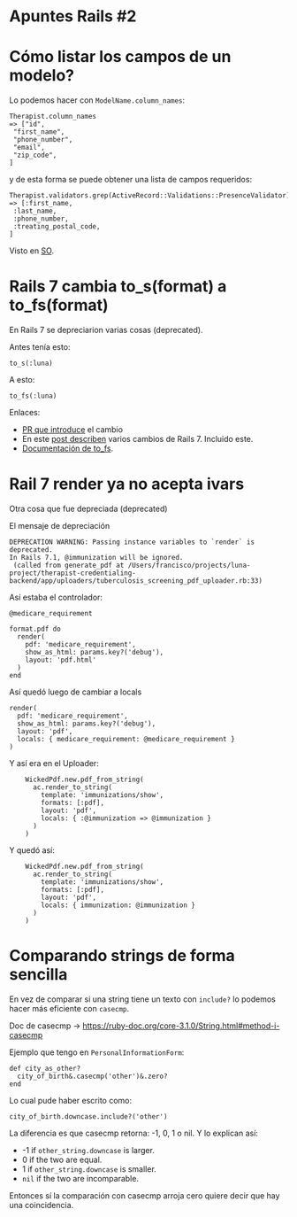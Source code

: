 # Apuntes Rails #2

# Cómo listar los campos de un modelo?

Lo podemos hacer con `ModelName.column_names`:

    Therapist.column_names
    => ["id",
     "first_name",
     "phone_number",
     "email",
     "zip_code",
    ]

y de esta forma se puede obtener una lista de campos requeridos:

    Therapist.validators.grep(ActiveRecord::Validations::PresenceValidator).flat_map(&:attributes)
    => [:first_name,
     :last_name,
     :phone_number,
     :treating_postal_code,
    ]

Visto en [SO](https://stackoverflow.com/a/58612420/1407371).


# Rails 7 cambia to_s(format) a to_fs(format)

En Rails 7 se depreciarion varias cosas (deprecated).

Antes tenía esto:

    to_s(:luna)

A esto:

    to_fs(:luna)

Enlaces:

- [PR que introduce](https://github.com/rails/rails/pull/43772) el cambio
- En este [post describen](https://hayford.dev/this-week-in-rails-wrapped-an-overview-of-rails-7-1-features-part-i/#09-to_fsformat-replaced-to_sformat) varios cambios de Rails 7. Incluido este.
- [Documentación de to_fs](https://api.rubyonrails.org/classes/DateTime.html#method-i-to_formatted_s).
# Rail 7 render ya no acepta ivars

Otra cosa que fue depreciada (deprecated)

El mensaje de depreciación

    DEPRECATION WARNING: Passing instance variables to `render` is deprecated.
    In Rails 7.1, @immunization will be ignored.
     (called from generate_pdf at /Users/francisco/projects/luna-project/therapist-credentialing-backend/app/uploaders/tuberculosis_screening_pdf_uploader.rb:33)

Así estaba el controlador:

    @medicare_requirement
    
    format.pdf do
      render(
        pdf: 'medicare_requirement',
        show_as_html: params.key?('debug'),
        layout: 'pdf.html'
      )
    end

Así quedó luego de cambiar a locals

    render(
      pdf: 'medicare_requirement',
      show_as_html: params.key?('debug'),
      layout: 'pdf',
      locals: { medicare_requirement: @medicare_requirement }
    )

Y así era en el Uploader:

        WickedPdf.new.pdf_from_string(
          ac.render_to_string(
            template: 'immunizations/show',
            formats: [:pdf],
            layout: 'pdf',
            locals: { :@immunization => @immunization }
          )
        )

Y quedó así:

        WickedPdf.new.pdf_from_string(
          ac.render_to_string(
            template: 'immunizations/show',
            formats: [:pdf],
            layout: 'pdf',
            locals: { immunization: @immunization }
          )
        )


# Comparando strings de forma sencilla

En vez de comparar si una string tiene un texto con `include?` lo podemos hacer más eficiente con `casecmp`.

Doc de casecmp → https://ruby-doc.org/core-3.1.0/String.html#method-i-casecmp

Ejemplo que tengo en `PersonalInformationForm`:

    def city_as_other?
      city_of_birth&.casecmp('other')&.zero?
    end

Lo cual pude haber escrito como:

    city_of_birth.downcase.include?('other')

La diferencia es que casecmp retorna: -1, 0, 1 o nil. Y lo explican así:


- -1 if `other_string.downcase` is larger.
- 0 if the two are equal.
- 1 if `other_string.downcase` is smaller.
- `nil` if the two are incomparable.

Entonces sí la comparación con casecmp arroja cero quiere decir que hay una coincidencia.

